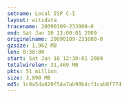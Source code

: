 ```yaml
---
setname: Local ISP C-I
layout: witsdata
tracename: 20090109-233000-0
end: Sat Jan 10 13:00:01 2009
originalname: 20090109-233000-0
gzsize: 1,962 MB
len: 0:30:00
start: Sat Jan 10 12:30:01 2009
totalwirelen: 31,469 MB
pkts: 51 million
size: 3,890 MB
md5: 1c8a5da820f54a7ab90b4cf1cab8f774
---
```

